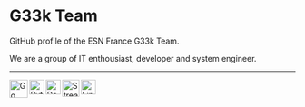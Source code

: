# G33k Team

GitHub profile of the ESN France G33k Team.

We are a group of IT enthousiast, developer and system engineer.

---

<img align="left" alt="Go" width="32px" src="https://upload.wikimedia.org/wikipedia/commons/thumb/0/05/Go_Logo_Blue.svg/2560px-Go_Logo_Blue.svg.png" />
<img align="left" alt="Python" width="26px" src="https://cdn3.iconfinder.com/data/icons/logos-and-brands-adobe/512/267_Python-512.png" />
<img align="left" alt="Docker" width="26px" src="https://cdn3.iconfinder.com/data/icons/social-media-2169/24/social_media_social_media_logo_docker-1024.png" />
<img align="left" alt="Streamlit" width="30px" src="https://docs.streamlit.io/logo.svg" />
<img align="left" alt="Linux" width="26px" src="https://cdn3.iconfinder.com/data/icons/logos-brands-3/24/logo_brand_brands_logos_linux-1024.png" />
<br />
<br />

